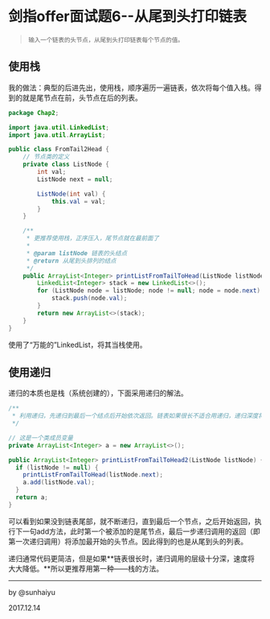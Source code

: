 # 剑指offer面试题6--从尾到头打印链表

> ```
> 输入一个链表的头节点，从尾到头打印链表每个节点的值。
> ```

## 使用栈

我的做法：典型的后进先出，使用栈，顺序遍历一遍链表，依次将每个值入栈。得到的就是尾节点在前，头节点在后的列表。

```java
package Chap2;

import java.util.LinkedList;
import java.util.ArrayList;

public class FromTail2Head {
    // 节点类的定义
    private class ListNode {
        int val;
        ListNode next = null;

        ListNode(int val) {
            this.val = val;
        }
    }

    /**
     * 更推荐使用栈，正序压入，尾节点就在最前面了
     *
     * @param listNode 链表的头结点
     * @return 从尾到头排列的结点
     */
    public ArrayList<Integer> printListFromTailToHead(ListNode listNode) {
        LinkedList<Integer> stack = new LinkedList<>();
        for (ListNode node = listNode; node != null; node = node.next) {
            stack.push(node.val);
        }
        return new ArrayList<>(stack);
    }
}
```

使用了“万能的”LinkedList，将其当栈使用。

## 使用递归

递归的本质也是栈（系统创建的），下面采用递归的解法。

```java
/**
 * 利用递归，先递归到最后一个结点后开始依次返回。链表如果很长不适合用递归，递归深度将很大
 */

// 这是一个类成员变量
private ArrayList<Integer> a = new ArrayList<>();

public ArrayList<Integer> printListFromTailToHead2(ListNode listNode) {
  if (listNode != null) {
    printListFromTailToHead(listNode.next);
    a.add(listNode.val);
  }
  return a;
}
```

可以看到如果没到链表尾部，就不断递归，直到最后一个节点，之后开始返回，执行下一句add方法，此时第一个被添加的是尾节点，最后一步递归调用的返回（即第一次递归调用）将添加最开始的头节点。因此得到的也是从尾到头的列表。

递归通常代码更简洁，但是如果**链表很长时，递归调用的层级十分深，速度将大大降低。**所以更推荐用第一种——栈的方法。

---

by @sunhaiyu

2017.12.14
